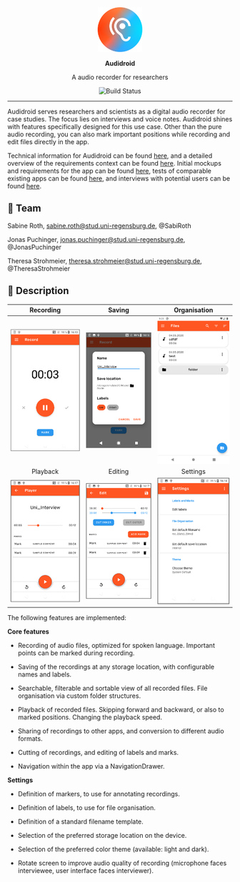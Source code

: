 <div align="center">
    <img src="requirements/mockups/Icon_round.svg" alt="Audidroid Logo" width=100 />
</div>

<div align="center">
    <p><strong>Audidroid</strong></p>
    <p>A audio recorder for researchers</p>
    <img src="https://github.com/UniRegensburg/ase-abschlussprojekte-ws1920-digitales-tonbandgerat-fur-feldstudien/workflows/Minimal%20Android%20CI%20Workflow/badge.svg" alt="Build Status" />
</div>

---

Audidroid serves researchers and scientists as a digital audio recorder for case studies.
The focus lies on interviews and voice notes.
Audidroid shines with features specifically designed for this use case.
Other than the pure audio recording, you can also mark important positions while recording and edit files directly in the app.

Technical information for Audidroid can be found [here](./docs/Setup.md), and a detailed overview of the requirements context can be found [here](./docs/Overview.md).
Initial mockups and requirements for the app can be found [here](./requirements/mockups), tests of comparable existing apps can be found [here](./requirements/App-Tests), and interviews with potential users can be found [here](./requirements/Interviews).


## 🚀 Team

Sabine Roth, sabine.roth@stud.uni-regensburg.de, @SabiRoth

Jonas Puchinger, jonas.puchinger@stud.uni-regensburg.de, @JonasPuchinger

Theresa Strohmeier, theresa.strohmeier@stud.uni-regensburg.de, @TheresaStrohmeier


## 🌟 Description

| Recording | Saving |  Organisation |
|:-:|:-:|:-:|
| <img src="requirements/Screenshots/rec.jpg" width=200 /> | <img src="requirements/Screenshots/save.jpg" width=200 /> | <img src="requirements/Screenshots/files.png" width=200 /> |
| Playback | Editing |  Settings |
| <img src="requirements/Screenshots/play.jpg" width=200 /> | <img src="requirements/Screenshots/edit.jpg" width=200 /> | <img src="requirements/Screenshots/settings.jpg" width=200 /> |

The following features are implemented:

**Core features**

- Recording of audio files, optimized for spoken language. Important points can be marked during recording.

- Saving of the recordings at any storage location, with configurable names and labels.

- Searchable, filterable and sortable view of all recorded files. File organisation via custom folder structures.

- Playback of recorded files. Skipping forward and backward, or also to marked positions. Changing the playback speed.

- Sharing of recordings to other apps, and conversion to different audio formats.

- Cutting of recordings, and editing of labels and marks.

- Navigation within the app via a NavigationDrawer.


**Settings**

- Definition of markers, to use for annotating recordings.

- Definition of labels, to use for file organisation.

- Definition of a standard filename template.

- Selection of the preferred storage location on the device.

- Selection of the preferred color theme (available: light and dark).

- Rotate screen to improve audio quality of recording (microphone faces interviewee, user interface faces interviewer).
